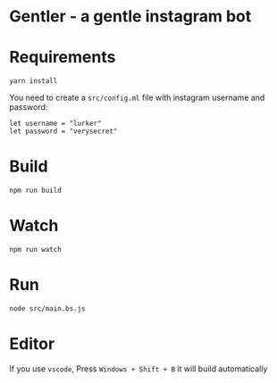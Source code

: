 # Gentler - a gentle instagram bot

# Requirements

```
yarn install
```

You need to create a `src/config.ml` file with instagram username and password:
```
let username = "lurker"
let password = "verysecret"
```

# Build
```
npm run build
```

# Watch

```
npm run watch
```

# Run
```
node src/main.bs.js
```


# Editor
If you use `vscode`, Press `Windows + Shift + B` it will build automatically
